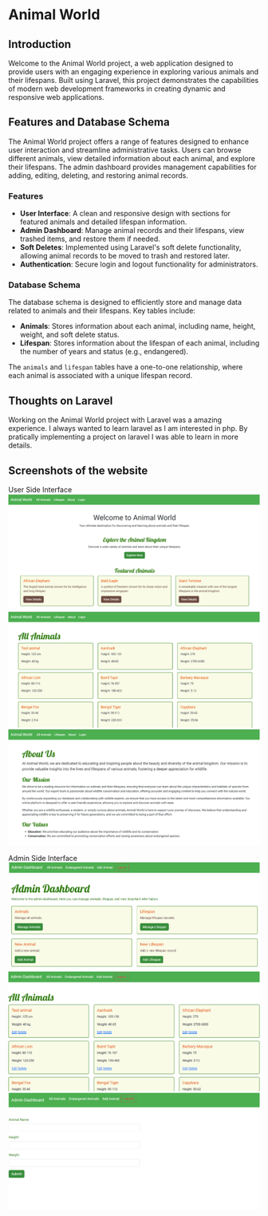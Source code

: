 # Animal World

## Introduction

Welcome to the Animal World project, a web application designed to provide users with an engaging experience in exploring various animals and their lifespans. Built using Laravel, this project demonstrates the capabilities of modern web development frameworks in creating dynamic and responsive web applications.

## Features and Database Schema

The Animal World project offers a range of features designed to enhance user interaction and streamline administrative tasks. Users can browse different animals, view detailed information about each animal, and explore their lifespans. The admin dashboard provides management capabilities for adding, editing, deleting, and restoring animal records.

### Features

- **User Interface**: A clean and responsive design with sections for featured animals and detailed lifespan information.
- **Admin Dashboard**: Manage animal records and their lifespans, view trashed items, and restore them if needed.
- **Soft Deletes**: Implemented using Laravel's soft delete functionality, allowing animal records to be moved to trash and restored later.
- **Authentication**: Secure login and logout functionality for administrators.

### Database Schema

The database schema is designed to efficiently store and manage data related to animals and their lifespans. Key tables include:

- **Animals**: Stores information about each animal, including name, height, weight, and soft delete status.
- **Lifespan**: Stores information about the lifespan of each animal, including the number of years and status (e.g., endangered).

The `animals` and `lifespan` tables have a one-to-one relationship, where each animal is associated with a unique lifespan record.


## Thoughts on Laravel 

Working on the Animal World project with Laravel was a amazing experience. I always wanted to learn laravel as I am interested in php. By pratically implementing a project on laravel I was able to learn in more details. 

## Screenshots of the website
User Side Interface
![](/public/img/Screenshot%202024-08-19%20141945.png)
![](/public/img/Screenshot%202024-08-19%20141956.png)
![](/public/img/Screenshot%202024-08-19%20142008.png)

Admin Side Interface
![](/public/img/Screenshot%202024-08-19%20145414.png)
![](/public/img/Screenshot%202024-08-19%20145426.png)
![](/public/img/Screenshot%202024-08-19%20145439.png)



